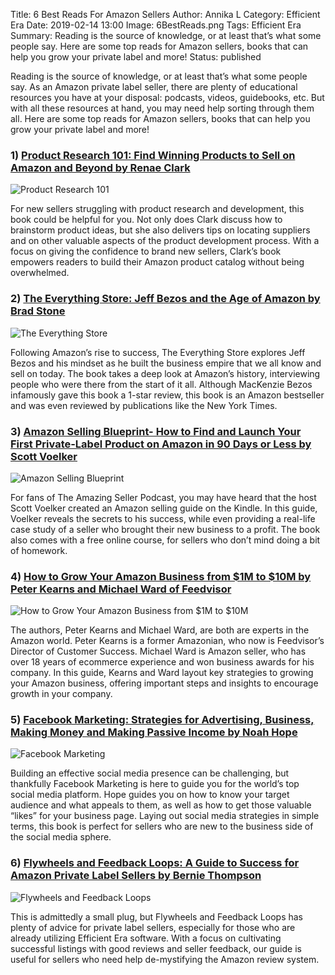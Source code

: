 Title: 6 Best Reads For Amazon Sellers
Author: Annika L
Category: Efficient Era
Date: 2019-02-14 13:00
Image: 6BestReads.png
Tags: Efficient Era
Summary: Reading is the source of knowledge, or at least that’s what some people say. Here are some top reads for Amazon sellers, books that can help you grow your private label and more!
Status: published

Reading is the source of knowledge, or at least that’s what some people say. As an Amazon private label
seller, there are plenty of educational resources you have at your disposal: podcasts, videos,
guidebooks, etc. But with all these resources at hand, you may need help sorting through them all. Here
are some top reads for Amazon sellers, books that can help you grow your private label and more!

### 1) [Product Research 101: Find Winning Products to Sell on Amazon and Beyond by Renae Clark](https://www.amazon.com/Product-Research-101-Winning-Products-ebook/dp/B0176PYTSK)

![Product Research 101](/images/thumbnails/blog/2019/02/ProductResearch_small.jpg)

For new sellers struggling with product research and development, this book could be helpful for you.
Not only does Clark discuss how to brainstorm product ideas, but she also delivers tips on locating
suppliers and on other valuable aspects of the product development process. With a focus on giving the
confidence to brand new sellers, Clark’s book empowers readers to build their Amazon product catalog
without being overwhelmed.

### 2) [The Everything Store: Jeff Bezos and the Age of Amazon by Brad Stone](https://www.amazon.com/Everything-Store-Jeff-Bezos-Amazon-ebook/dp/B00BWQW73E)

![The Everything Store](/images/thumbnails/blog/2019/02/TheEverythingStore_small.jpg) 

Following Amazon’s rise to success, The Everything Store explores Jeff Bezos and his mindset as he built
the business empire that we all know and sell on today. The book takes a deep look at Amazon’s history,
interviewing people who were there from the start of it all. Although MacKenzie Bezos infamously gave
this book a 1-star review, this book is an Amazon bestseller and was even reviewed by publications like
the New York Times.

### 3) [Amazon Selling Blueprint- How to Find and Launch Your First Private-Label Product on Amazon in 90 Days or Less by Scott Voelker](https://www.amazon.com/Amazon-Selling-Blueprint-Private-Label-Product-ebook/dp/B017ROWWMK)

![Amazon Selling Blueprint](/images/thumbnails/blog/2019/02/ScottVoelker_small.jpg) 

For fans of The Amazing Seller Podcast, you may have heard that the host Scott Voelker created
an Amazon selling guide on the Kindle. In this guide, Voelker reveals the secrets to his success, while
even providing a real-life case study of a seller who brought their new business to a profit. The book also
comes with a free online course, for sellers who don’t mind doing a bit of homework.

### 4) [How to Grow Your Amazon Business from $1M to $10M by Peter Kearns and Michael Ward of Feedvisor](https://feedvisor.com/resources/#ebooks)

![How to Grow Your Amazon Business from $1M to $10M](/images/thumbnails/blog/2019/02/FeedvisorBooks_small.png) 

The authors, Peter Kearns and Michael Ward, are both are experts in the Amazon world. Peter Kearns is
a former Amazonian, who now is Feedvisor’s Director of Customer Success. Michael Ward is Amazon
seller, who has over 18 years of ecommerce experience and won business awards for his company. In
this guide, Kearns and Ward layout key strategies to growing your Amazon business, offering important
steps and insights to encourage growth in your company.

### 5) [Facebook Marketing: Strategies for Advertising, Business, Making Money and Making Passive Income by Noah Hope](https://www.amazon.com/Facebook-Marketing-Strategies-Advertising-Business/dp/1536948985)

![Facebook Marketing](/images/thumbnails/blog/2019/02/FacebookMarketing_small.jpg) 

Building an effective social media presence can be challenging, but thankfully Facebook
Marketing is here to guide you for the world’s top social media platform. Hope guides you on
how to know your target audience and what appeals to them, as well as how to get those
valuable “likes” for your business page. Laying out social media strategies in simple terms, this
book is perfect for sellers who are new to the business side of the social media sphere.

### 6) [Flywheels and Feedback Loops: A Guide to Success for Amazon Private Label Sellers by Bernie Thompson](https://www.amazon.com/Flywheels-Feedback-Loops-Success-Private-Label/dp/0998121126)

![Flywheels and Feedback Loops](/images/thumbnails/blog/2019/02/flywheels_small.jpg)

This is admittedly a small plug, but Flywheels and Feedback Loops has plenty of advice for private label
sellers, especially for those who are already utilizing Efficient Era software. With a focus on cultivating
successful listings with good reviews and seller feedback, our guide is useful for sellers who need help
de-mystifying the Amazon review system.
